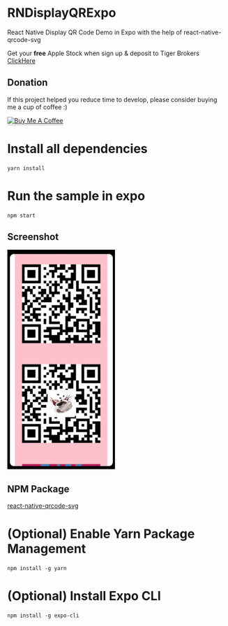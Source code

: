 # RNDisplayQRExpo
React Native Display QR Code Demo in Expo with the help of react-native-qrcode-svg

Get your **free** Apple Stock when sign up & deposit to Tiger Brokers 
[ClickHere](https://www.tigerbrokers.com.sg/activity/forapp/invitflow-intl/signup.html?template=invite202011&lang=en_US&invite=E9WV2L)

## Donation

If this project helped you reduce time to develop, please consider buying me a cup of coffee :)

<a href="https://www.buymeacoffee.com/ongyishen" 
target="_blank">
<img src="https://www.buymeacoffee.com/assets/img/custom_images/orange_img.png" 
alt="Buy Me A Coffee" style="height: 41px !important;width: 174px !important;box-shadow: 0px 3px 2px 0px rgba(190, 190, 190, 0.5) !important;-webkit-box-shadow: 0px 3px 2px 0px rgba(190, 190, 190, 0.5) !important;" ></a>

# Install all dependencies
```
yarn install
```

# Run the sample in expo
```
npm start
```

## Screenshot
<img src="https://github.com/ongyishen/RNDisplayQRExpo/blob/main/Sample.gif?raw=true" />

## NPM Package
[react-native-qrcode-svg](https://github.com/awesomejerry/react-native-qrcode-svg#readme)



# (Optional) Enable Yarn Package Management
```
npm install -g yarn
```

# (Optional) Install Expo CLI
```
npm install -g expo-cli
```
